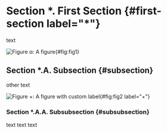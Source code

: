 # Section \*. First Section {#first-section label="*"}

text

![Figure α: A figure](image.png){#fig:fig1}

## Section \*.A. Subsection {#subsection}

other text

![Figure +: A figure with custom label](image.png){#fig:fig2 label="+"}

### Section \*.A.A. Subsubsection {#subsubsection}

text text text
